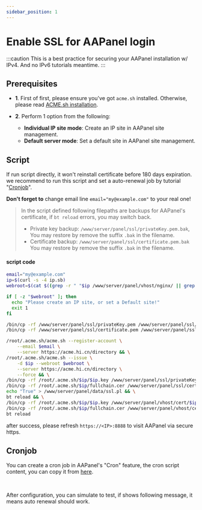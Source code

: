 ```yaml
---
sidebar_position: 1
---
```


# Enable SSL for AAPanel login

:::caution
This is a best practice for securing your AAPanel installation w/ IPv4. And no IPv6 tutorials meantime.
:::

## Prerequisites

* **1**. First of first, please ensure you've got `acme.sh` installed. Otherwise, please read [ACME.sh installation](../getting-started/acme.sh-installation.md).

* **2**. Perform 1 option from the following:
  - **Individual IP site mode**: Create an IP site in AAPanel site management.
  - **Default server mode**: Set a default site in AAPanel site management.

## Script

If run script directly, it won't reinstall certificate before 180 days expiration. we recommend to run this script and set a auto-renewal job by tutorial "[Cronjob](#cronjob)".

**Don't forget to** change email line `email="my@example.com"` to your real one!

> In the script defined following filepaths are backups for AAPanel's certificate, if `bt reload` errors, you may switch back.
> - Private key backup: `/www/server/panel/ssl/privateKey.pem.bak`, You may restore by remove the suffix `.bak` in the filename.
> - Certificate backup: `/www/server/panel/ssl/certificate.pem.bak` You may restore by remove the suffix `.bak` in the filename.

#### script code

```bash
email="my@example.com"
ip=$(curl -s -4 ip.sb)
webroot=$(cat $((grep -r " "$ip /www/server/panel/vhost/nginx/ || grep -r "default_server" /www/server/panel/vhost/nginx/) | grep server_name | awk '{print $1}' | cut -d ':' -f1) | egrep 'root ' | awk '{print $2}' | cut -d ';' -f1)

if [ -z "$webroot" ]; then
  echo "Please create an IP site, or set a Default site!"
  exit 1
fi

/bin/cp -rf /www/server/panel/ssl/privateKey.pem /www/server/panel/ssl/privateKey.pem.bak
/bin/cp -rf /www/server/panel/ssl/certificate.pem /www/server/panel/ssl/certificate.pem.bak

/root/.acme.sh/acme.sh --register-account \
    --email $email \
    --server https://acme.hi.cn/directory && \
/root/.acme.sh/acme.sh --issue \
    -d $ip --webroot $webroot \
    --server https://acme.hi.cn/directory \
    --force && \
/bin/cp -rf /root/.acme.sh/$ip/$ip.key /www/server/panel/ssl/privateKey.pem && \
/bin/cp -rf /root/.acme.sh/$ip/fullchain.cer /www/server/panel/ssl/certificate.pem && \
echo "True" > /www/server/panel/data/ssl.pl && \
bt reload && \
/bin/cp -rf /root/.acme.sh/$ip/$ip.key /www/server/panel/vhost/cert/$ip/privkey.pem && \
/bin/cp -rf /root/.acme.sh/$ip/fullchain.cer /www/server/panel/vhost/cert/$ip/fullchain.pem && \
bt reload
```

after success, please refresh `https://<IP>:8888` to visit AAPanel via secure https.

## Cronjob

You can create a cron job in AAPanel's "Cron" feature, the cron script content, you can copy it from [here](#script-code).

<img srcset="../../docs/aapanel-enable-https-login-crond-auto-renewal-step-1.png 2x" />

<img srcset="../../docs/aapanel-enable-https-login-crond-auto-renewal-step-2.png 2x" />

After configuration, you can simulate to test, if shows following message, it means auto renewal should work.

<img srcset="../../docs/aapanel-enable-https-login-crond-auto-renewal-step-3.png 2x" />
